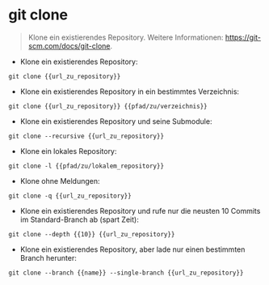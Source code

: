 # git clone

> Klone ein existierendes Repository.
> Weitere Informationen: <https://git-scm.com/docs/git-clone>.

- Klone ein existierendes Repository:

`git clone {{url_zu_repository}}`

- Klone ein existierendes Repository in ein bestimmtes Verzeichnis:

`git clone {{url_zu_repository}} {{pfad/zu/verzeichnis}}`

- Klone ein existierendes Repository und seine Submodule:

`git clone --recursive {{url_zu_repository}}`

- Klone ein lokales Repository:

`git clone -l {{pfad/zu/lokalem_repository}}`

- Klone ohne Meldungen:

`git clone -q {{url_zu_repository}}`

- Klone ein existierendes Repository und rufe nur die neusten 10 Commits im Standard-Branch ab (spart Zeit):

`git clone --depth {{10}} {{url_zu_repository}}`

- Klone ein existierendes Repository, aber lade nur einen bestimmten Branch herunter:

`git clone --branch {{name}} --single-branch {{url_zu_repository}}`

